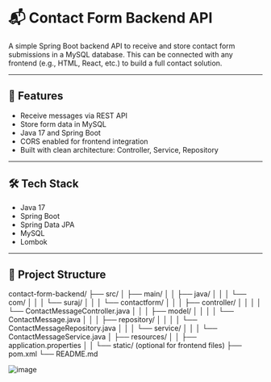# 📬 Contact Form Backend API

A simple Spring Boot backend API to receive and store contact form submissions in a MySQL database. This can be connected with any frontend (e.g., HTML, React, etc.) to build a full contact solution.

---

## 🚀 Features

- Receive messages via REST API
- Store form data in MySQL
- Java 17 and Spring Boot
- CORS enabled for frontend integration
- Built with clean architecture: Controller, Service, Repository

---

## 🛠️ Tech Stack

- Java 17
- Spring Boot
- Spring Data JPA
- MySQL
- Lombok

---

## 📂 Project Structure
contact-form-backend/
├── src/
│ ├── main/
│ │ ├── java/
│ │ │ └── com/
│ │ │ └── suraj/
│ │ │ └── contactform/
│ │ │ ├── controller/
│ │ │ │ └── ContactMessageController.java
│ │ │ ├── model/
│ │ │ │ └── ContactMessage.java
│ │ │ ├── repository/
│ │ │ │ └── ContactMessageRepository.java
│ │ │ └── service/
│ │ │ └── ContactMessageService.java
│ ├── resources/
│ │ ├── application.properties
│ │ └── static/ (optional for frontend files)
├── pom.xml
└── README.md

![image](https://github.com/user-attachments/assets/46dbac75-fa3e-4576-8bca-9069a0e77126)

